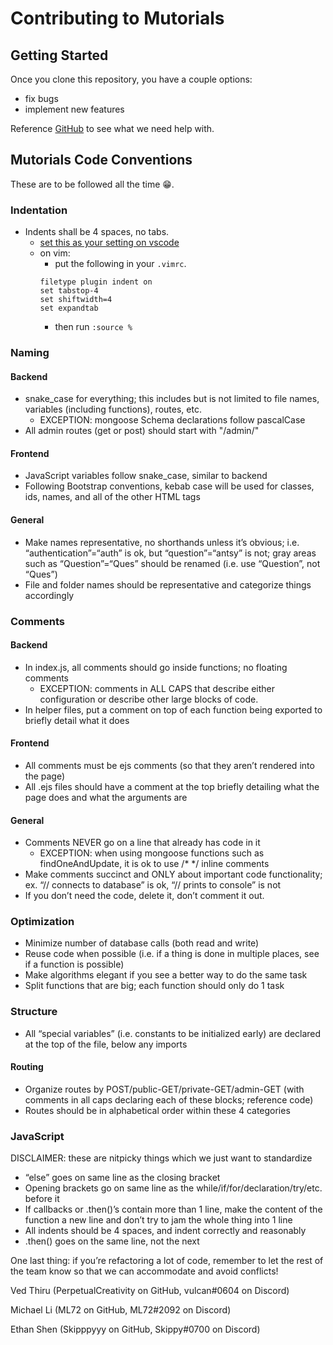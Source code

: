 # Contributing to Mutorials
## Getting Started
Once you clone this repository, you have a couple options:
- fix bugs
- implement new features

Reference [GitHub](https://github.com/The-Mu-Foundation/Mutorials/issues) to see what we need help with.

## Mutorials Code Conventions
These are to be followed all the time 😁.

### Indentation
- Indents shall be 4 spaces, no tabs.
    - [set this as your setting on vscode](https://stackoverflow.com/a/38556923)
    - on vim:
        - put the following in your `.vimrc`.
        ```
        filetype plugin indent on
        set tabstop-4
        set shiftwidth=4
        set expandtab
        ```
        - then run `:source %`

### Naming
#### Backend
- snake_case for everything; this includes but is not limited to file names, variables (including functions), routes, etc.
    - EXCEPTION: mongoose Schema declarations follow pascalCase
- All admin routes (get or post) should start with "/admin/"

#### Frontend
- JavaScript variables follow snake_case, similar to backend
- Following Bootstrap conventions, kebab case will be used for classes, ids, names, and all of the other HTML tags

#### General
- Make names representative, no shorthands unless it’s obvious; i.e. “authentication”=“auth” is ok, but “question”=“antsy” is not; gray areas such as “Question”=“Ques” should be renamed (i.e. use “Question”, not “Ques”)
- File and folder names should be representative and categorize things accordingly

### Comments
#### Backend
- In index.js, all comments should go inside functions; no floating comments
    - EXCEPTION: comments in ALL CAPS that describe either configuration or describe other large blocks of code.
- In helper files, put a comment on top of each function being exported to briefly detail what it does

#### Frontend
- All comments must be ejs comments (so that they aren’t rendered into the page)
- All .ejs files should have a comment at the top briefly detailing what the page does and what the arguments are

#### General
- Comments NEVER go on a line that already has code in it
    - EXCEPTION: when using mongoose functions such as findOneAndUpdate, it is ok to use /* */ inline comments
- Make comments succinct and ONLY about important code functionality; ex. “// connects to database” is ok, “// prints to console” is not
- If you don’t need the code, delete it, don’t comment it out.

### Optimization
- Minimize number of database calls (both read and write)
- Reuse code when possible (i.e. if a thing is done in multiple places, see if a function is possible)
- Make algorithms elegant if you see a better way to do the same task
- Split functions that are big; each function should only do 1 task

### Structure
- All “special variables” (i.e. constants to be initialized early) are declared at the top of the file, below any imports

#### Routing
- Organize routes by POST/public-GET/private-GET/admin-GET (with comments in all caps declaring each of these blocks; reference code)
- Routes should be in alphabetical order within these 4 categories

### JavaScript
DISCLAIMER: these are nitpicky things which we just want to standardize
- “else” goes on same line as the closing bracket
- Opening brackets go on same line as the while/if/for/declaration/try/etc. before it
- If callbacks or .then()’s contain more than 1 line, make the content of the function a new line and don’t try to jam the whole thing into 1 line
- All indents should be 4 spaces, and indent correctly and reasonably
- .then() goes on the same line, not the next

One last thing: if you’re refactoring a lot of code, remember to let the rest of the team know so that we can accommodate and avoid conflicts!

Ved Thiru (PerpetualCreativity on GitHub, vulcan#0604 on Discord)

Michael Li (ML72 on GitHub, ML72#2092 on Discord)

Ethan Shen (Skipppyyy on GitHub, Skippy#0700 on Discord)
